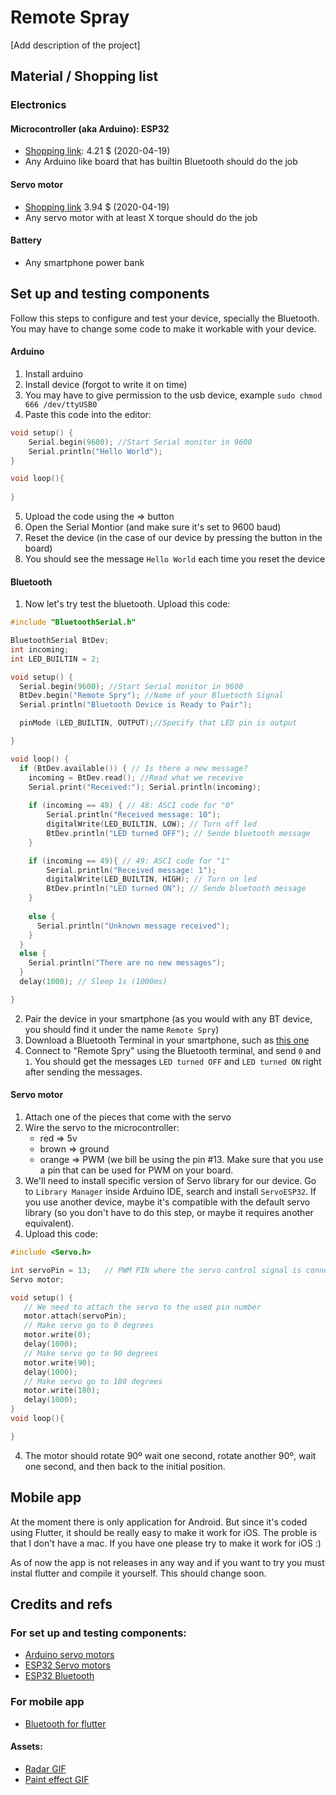 # Remote Spray

[Add description of the project]

## Material / Shopping list
### Electronics
#### Microcontroller (aka Arduino): ESP32
* [Shopping link](https://aliexpress.com/item/32916569687.html): 4.21 $ (2020-04-19)
* Any Arduino like board that has builtin Bluetooth should do the job

#### Servo motor
* [Shopping link](https://aliexpress.com/item/32977139335.html) 3.94 $ (2020-04-19)
* Any servo motor with at least X torque should do the job

#### Battery
* Any smartphone power bank

## Set up and testing components
Follow this steps to configure and test your device, specially the Bluetooth. You may have to change some code to make it workable with your device.

#### Arduino
1. Install arduino
2. Install device (forgot to write it on time)
3. You may have to give permission to the usb device, example `sudo chmod 666 /dev/ttyUSB0`
4. Paste this code into the editor: 
```c++ 
void setup() {
    Serial.begin(9600); //Start Serial monitor in 9600
    Serial.println("Hello World");
}

void loop(){
    
}
```

5. Upload the code using the => button
6. Open the Serial Montior (and make sure it's set to 9600 baud)
7. Reset the device (in the case of our device by pressing the button in the board)
8. You should see the message `Hello World` each time you reset the device

#### Bluetooth
1. Now let's try test the bluetooth. Upload this code:
```c++
#include "BluetoothSerial.h"

BluetoothSerial BtDev;
int incoming;
int LED_BUILTIN = 2;

void setup() {
  Serial.begin(9600); //Start Serial monitor in 9600
  BtDev.begin("Remote Spry"); //Name of your Bluetooth Signal
  Serial.println("Bluetooth Device is Ready to Pair");

  pinMode (LED_BUILTIN, OUTPUT);//Specify that LED pin is output

}

void loop() {
  if (BtDev.available()) { // Is there a new message?
    incoming = BtDev.read(); //Read what we recevive 
    Serial.print("Received:"); Serial.println(incoming);
    
    if (incoming == 48) { // 48: ASCI code for "0"
        Serial.println("Received message: 10");
        digitalWrite(LED_BUILTIN, LOW); // Turn off led
        BtDev.println("LED turned OFF"); // Sende bluetooth message
    }

    if (incoming == 49){ // 49: ASCI code for "1"
        Serial.println("Received message: 1");
        digitalWrite(LED_BUILTIN, HIGH); // Turn on led
        BtDev.println("LED turned ON"); // Sende bluetooth message
    }
        
    else {
      Serial.println("Unknown message received");
    }
  }
  else {
    Serial.println("There are no new messages");
  }
  delay(1000); // Sleep 1s (1000ms)

}
```

2. Pair the device in your smartphone (as you would with any BT device, you should find it under the name `Remote Spry`)
3. Download a Bluetooth Terminal in your smartphone, such as [this one](https://f-droid.org/packages/ru.sash0k.bluetooth_terminal/)
4. Connect to "Remote Spry" using the Bluetooth terminal, and send `0` and `1`. You should get the messages `LED turned OFF` and `LED turned ON` right after sending the messages.

#### Servo motor
1. Attach one of the pieces that come with the servo
2. Wire the servo to the microcontroller:
	* red => 5v
    * brown => ground
    * orange => PWM (we bill be using the pin #13. Make sure that you use a pin that can be used for PWM on your board.
3. We'll need to install specific version of Servo library for our device. Go to `Library Manager` inside Arduino IDE, search and install `ServoESP32`. If you use another device, maybe it's compatible with the default servo library (so you don't have to do this step, or maybe it requires another equivalent). 
3. Upload this code:
```c++
#include <Servo.h> 

int servoPin = 13;   // PWM PIN where the servo control signal is connected (change it according to your device and schematic)
Servo motor; 

void setup() { 
   // We need to attach the servo to the used pin number 
   motor.attach(servoPin);
   // Make servo go to 0 degrees 
   motor.write(0); 
   delay(1000); 
   // Make servo go to 90 degrees 
   motor.write(90); 
   delay(1000); 
   // Make servo go to 180 degrees 
   motor.write(180); 
   delay(1000); 
}
void loop(){ 

}
```

4. The motor should rotate 90º wait one second, rotate another 90º, wait one second, and then back to the initial position.

## Mobile app
At the moment there is only application for Android. But since it's coded using Flutter, it should be really easy to make it work for iOS. The proble is that I don't have a mac. If you have one please try to make it work for iOS :)

As of now the app is not releases in any way and if you want to try you must instal flutter and compile it yourself. This should change soon.

## Credits and refs
### For set up and testing components:
* [Arduino servo motors](https://www.instructables.com/id/Arduino-Servo-Motors)
* [ESP32 Servo motors](https://microcontrollerslab.com/esp32-servo-motor-web-server-arduino/)
* [ESP32 Bluetooth](https://circuitdigest.com/microcontroller-projects/using-classic-bluetooth-in-esp32-and-toogle-an-led)
### For mobile app
* [Bluetooth for flutter](https://github.com/edufolly/flutter_bluetooth_serial)
#### Assets:
* [Radar GIF](https://media.giphy.com/media/TKijmiXU6z700j6Gkp/giphy.gif)
* [Paint effect GIF](https://giphy.com/gifs/90s-80s-glitch-xUA7aM80YLoJEj5yxO)
